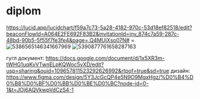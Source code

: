 # diplom
https://lucid.app/lucidchart/f59a7c73-5a28-4182-970c-53d18ef82518/edit?beaconFlowId=A064E2FE692F83B2&invitationId=inv_874c7a59-287c-48bd-90b5-5f55f7fe3fe4&page=.Q4MUjXso07N#
=![5386565146341667969](https://github.com/user-attachments/assets/b6be1dc6-93bd-45db-abdf-3e66a305c878)
![5390877761658287163](https://github.com/user-attachments/assets/12dbc662-ff26-4beb-b262-a807ad918d3a)


гугл документ: https://docs.google.com/document/d/1x5XR3m-tWHG1uqKvVTwnELpKQWoc5vXD/edit?usp=sharing&ouid=109657811523292626992&rtpof=true&sd=true
дизайн: https://www.figma.com/design/5Y3JcGcQP4e5N9O9MqxHgz/%D0%B4%D0%B8%D0%BF%D0%BB%D0%BE%D0%BC?node-id=0-1&t=JOj6AQVkwpVdCzS4-1

